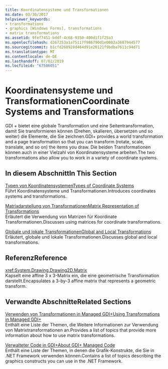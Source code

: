 ```yaml
---
title: Koordinatensysteme und Transformationen
ms.date: 03/30/2017
helpviewer_keywords:
- transformations
- graphics [Windows Forms], transformations
- matrix transformations
ms.assetid: 9fef7451-bddf-4c68-9350-400d1f1f25a3
ms.openlocfilehash: d267253a1a75117f986790d1e0002a3607944577
ms.sourcegitcommit: b1cfd260928d464d91e20121f9bdba7611c94d71
ms.translationtype: MT
ms.contentlocale: de-DE
ms.lasthandoff: 07/02/2019
ms.locfileid: "67506051"
---
```

# <a name="coordinate-systems-and-transformations"></a><span data-ttu-id="71894-102">Koordinatensysteme und Transformationen</span><span class="sxs-lookup"><span data-stu-id="71894-102">Coordinate Systems and Transformations</span></span>
<span data-ttu-id="71894-103">GDI + bietet eine globale Transformation und eine Seitentransformation, damit Sie transformieren können (Drehen, skalieren, übersetzen und so weiter) die Elemente, die Sie zeichnen.</span><span class="sxs-lookup"><span data-stu-id="71894-103">GDI+ provides a world transformation and a page transformation so that you can transform (rotate, scale, translate, and so on) the items you draw.</span></span> <span data-ttu-id="71894-104">Die beiden Transformationen können auch in einer Vielzahl von Koordinatensysteme arbeiten.</span><span class="sxs-lookup"><span data-stu-id="71894-104">The two transformations also allow you to work in a variety of coordinate systems.</span></span>  
  
## <a name="in-this-section"></a><span data-ttu-id="71894-105">In diesem Abschnitt</span><span class="sxs-lookup"><span data-stu-id="71894-105">In This Section</span></span>  
 [<span data-ttu-id="71894-106">Typen von Koordinatensystemen</span><span class="sxs-lookup"><span data-stu-id="71894-106">Types of Coordinate Systems</span></span>](types-of-coordinate-systems.md)  
 <span data-ttu-id="71894-107">Führt Koordinatensysteme und Transformationen.</span><span class="sxs-lookup"><span data-stu-id="71894-107">Introduces coordinates systems and transformations.</span></span>  
  
 [<span data-ttu-id="71894-108">Matrixdarstellung von Transformationen</span><span class="sxs-lookup"><span data-stu-id="71894-108">Matrix Representation of Transformations</span></span>](matrix-representation-of-transformations.md)  
 <span data-ttu-id="71894-109">Erläutert die Verwendung von Matrizen für Koordinate Transformationen.</span><span class="sxs-lookup"><span data-stu-id="71894-109">Discusses using matrices for coordinate transformations.</span></span>  
  
 [<span data-ttu-id="71894-110">Globale und lokale Transformationen</span><span class="sxs-lookup"><span data-stu-id="71894-110">Global and Local Transformations</span></span>](global-and-local-transformations.md)  
 <span data-ttu-id="71894-111">Erläutert, globale und lokale Transformationen.</span><span class="sxs-lookup"><span data-stu-id="71894-111">Discusses global and local transformations.</span></span>  
  
## <a name="reference"></a><span data-ttu-id="71894-112">Referenz</span><span class="sxs-lookup"><span data-stu-id="71894-112">Reference</span></span>  
 <xref:System.Drawing.Drawing2D.Matrix>  
 <span data-ttu-id="71894-113">Kapselt eine affine 3 x 3-Matrix ein, die eine geometrische Transformation darstellt.</span><span class="sxs-lookup"><span data-stu-id="71894-113">Encapsulates a 3-by-3 affine matrix that represents a geometric transform.</span></span>  
  
## <a name="related-sections"></a><span data-ttu-id="71894-114">Verwandte Abschnitte</span><span class="sxs-lookup"><span data-stu-id="71894-114">Related Sections</span></span>  
 [<span data-ttu-id="71894-115">Verwenden von Transformationen in Managed GDI+</span><span class="sxs-lookup"><span data-stu-id="71894-115">Using Transformations in Managed GDI+</span></span>](using-transformations-in-managed-gdi.md)  
 <span data-ttu-id="71894-116">Enthält eine Liste der Themen, die Weitere Informationen zur Verwendung von Matrixtransformationen an.</span><span class="sxs-lookup"><span data-stu-id="71894-116">Provides a list of topics that provide more information about how to use matrix transformations.</span></span>  
  
 [<span data-ttu-id="71894-117">Verwalteter Code in GDI+</span><span class="sxs-lookup"><span data-stu-id="71894-117">About GDI+ Managed Code</span></span>](about-gdi-managed-code.md)  
 <span data-ttu-id="71894-118">Enthält eine Liste der Themen, in denen die Grafik-Konstrukte, die Sie in .NET Framework verwenden können.</span><span class="sxs-lookup"><span data-stu-id="71894-118">Contains a list of topics describing the graphics constructs you can use in the .NET Framework.</span></span>
